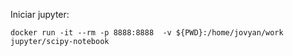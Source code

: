 Iniciar jupyter:

```docker run -it --rm -p 8888:8888  -v ${PWD}:/home/jovyan/work jupyter/scipy-notebook```
